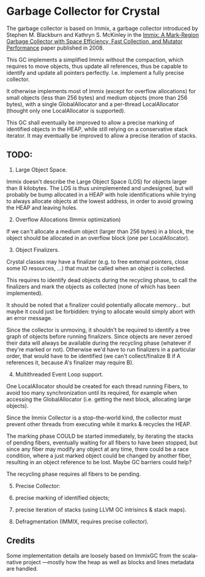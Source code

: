# Garbage Collector for Crystal

The garbage collector is based on Immix, a garbage collector introduced by
Stephen M. Blackburn and Kathryn S. McKinley in the
[Immix: A Mark-Region Garbage Collector with Space Efficiency, Fast Collection,
and Mutator Performance](http://www.cs.utexas.edu/users/speedway/DaCapo/papers/immix-pldi-2008.pdf)
paper published in 2008.

This GC implements a simplified Immix without the compaction, which requires to
move objects, thus update all references, thus be capable to identify and update
all pointers perfectly. I.e. implement a fully precise collector.

It otherwise implements most of Immix (except for overflow allocations) for
small objects (less than 256 bytes) and medium objects (more than 256 bytes),
with a single GlobalAllocator and a per-thread LocalAllocator (thought only one
LocalAllocator is supported).

This GC shall eventually be improved to allow a precise marking of identified
objects in the HEAP, while still relying on a conservative stack iterator. It
may eventually be improved to allow a precise iteration of stacks.

## TODO:

1. Large Object Space.

  Immix doesn't describe the Large Object Space (LOS) for objects larger than 8
  kilobytes. The LOS is thus unimplemented and undesigned, but will probably be
  bump allocated in a HEAP with hole identifications while trying to always
  allocate objects at the lowest address, in order to avoid growing the HEAP and
  leaving holes.

2. Overflow Allocations (Immix optimization)

  If we can't allocate a medium object (larger than 256 bytes) in a block, the
  object should be allocated in an overflow block (one per LocalAllocator).

3. Object Finalizers.

  Crystal classes may have a finalizer (e.g. to free external pointers, close
  some IO resources, ...) that must be called when an object is collected.

  This requires to identify dead objects during the recycling phase, to call the
  finalizers and mark the objects as collected (none of which has been
  implemented).

  It should be noted that a finalizer could potentially allocate memory... but
  maybe it could just be forbidden: trying to allocate would simply abort with
  an error message.

  Since the collector is unmoving, it shouldn't be required to identify a tree
  graph of objects before running finalizers. Since objects are never zeroed
  their data will always be available during the recycling phase (whatever if
  they're marked or not). Otherwise we'd have to run finalizers in a particular
  order, that would have to be identified (we can't collect/finalize B if A
  references it, because A's finalizer may require B).

4. Multithreaded Event Loop support.

  One LocalAllocator should be created for each thread running Fibers, to avoid
  too many synchronization until its required, for example when accessing the
  GlobalAllocator (i.e. getting the next block, allocating large objects).

  Since the Immix Collector is a stop-the-world kind, the collector must prevent
  other threads from executing while it marks & recycles the HEAP.

  The marking phase COULD be started immediately, by iterating the stacks of
  pending fibers, eventually waiting for all fibers to have been stopped, but
  since any fiber may modify any object at any time, there could be a race
  condition, where a just marked object could be changed by another fiber,
  resulting in an object reference to be lost. Maybe GC barriers could help?

  The recycling phase requires all fibers to be pending.

5. Precise Collector:
  1. precise marking of identified objects;
  2. precise iteration of stacks (using LLVM GC intrisincs & stack maps).

6. Defragmentation (IMMIX, requires precise collector).

## Credits

Some implementation details are loosely based on ImmixGC from the scala-native
project —mostly how the heap as well as blocks and lines metadata are handled.
